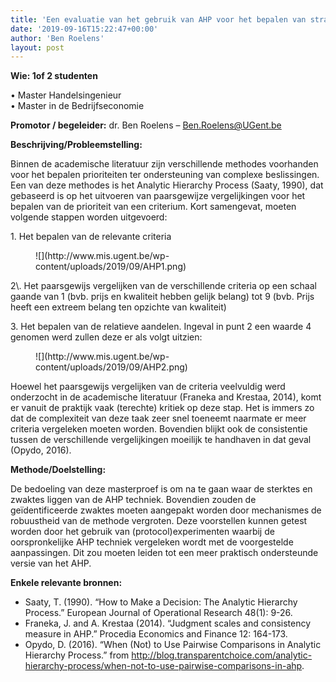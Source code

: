 ```yaml
---
title: 'Een evaluatie van het gebruik van AHP voor het bepalen van strategische prioriteiten'
date: '2019-09-16T15:22:47+00:00'
author: 'Ben Roelens'
layout: post
---
```


**Wie: 1of 2 studenten**

• Master Handelsingenieur  
• Master in de Bedrijfseconomie

**Promotor / begeleider:** dr. Ben Roelens – Ben.Roelens@UGent.be

**Beschrijving/Probleemstelling:**

Binnen de academische literatuur zijn verschillende methodes voorhanden voor het bepalen prioriteiten ter ondersteuning van complexe beslissingen. Een van deze methodes is het Analytic Hierarchy Process (Saaty, 1990), dat gebaseerd is op het uitvoeren van paarsgewijze vergelijkingen voor het bepalen van de prioriteit van een criterium. Kort samengevat, moeten volgende stappen worden uitgevoerd:

1\. Het bepalen van de relevante criteria

<figure class="wp-block-image">![](http://www.mis.ugent.be/wp-content/uploads/2019/09/AHP1.png)</figure>2\. Het paarsgewijs vergelijken van de verschillende criteria op een schaal gaande van 1 (bvb. prijs en kwaliteit hebben gelijk belang) tot 9 (bvb. Prijs heeft een extreem belang ten opzichte van kwaliteit)

3\. Het bepalen van de relatieve aandelen. Ingeval in punt 2 een waarde 4 genomen werd zullen deze er als volgt uitzien:

<figure class="wp-block-image">![](http://www.mis.ugent.be/wp-content/uploads/2019/09/AHP2.png)</figure>Hoewel het paarsgewijs vergelijken van de criteria veelvuldig werd onderzocht in de academische literatuur (Franeka and Krestaa, 2014), komt er vanuit de praktijk vaak (terechte) kritiek op deze stap. Het is immers zo dat de complexiteit van deze taak zeer snel toeneemt naarmate er meer criteria vergeleken moeten worden. Bovendien blijkt ook de consistentie tussen de verschillende vergelijkingen moeilijk te handhaven in dat geval (Opydo, 2016).

**Methode/Doelstelling:**

De bedoeling van deze masterproef is om na te gaan waar de sterktes en zwaktes liggen van de AHP techniek. Bovendien zouden de geïdentificeerde zwaktes moeten aangepakt worden door mechanismes de robuustheid van de methode vergroten. Deze voorstellen kunnen getest worden door het gebruik van (protocol)experimenten waarbij de oorspronkelijke AHP techniek vergeleken wordt met de voorgestelde aanpassingen. Dit zou moeten leiden tot een meer praktisch ondersteunde versie van het AHP.

**Enkele relevante bronnen:**

- Saaty, T. (1990). “How to Make a Decision: The Analytic Hierarchy Process.” European Journal of Operational Research 48(1): 9-26.
- Franeka, J. and A. Krestaa (2014). “Judgment scales and consistency measure in AHP.” Procedia Economics and Finance 12: 164-173.
- Opydo, D. (2016). “When (Not) to Use Pairwise Comparisons in Analytic Hierarchy Process.” from http://blog.transparentchoice.com/analytic-hierarchy-process/when-not-to-use-pairwise-comparisons-in-ahp.